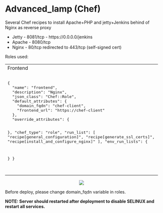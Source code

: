 <h1>Advanced_lamp (Chef)</h1>
<p>Several Chef recipes to install Apache+PHP and jetty+Jenkins behind of Nginx as reverse proxy</p>

<ul>
<li>Jetty - 8081/tcp - https://0.0.0.0/jenkins</li>
<li>Apache - 8080/tcp</li>
<li>Nginx - 80/tcp redirected to 443/tcp (self-signed cert)</li>
</ul>

<p>Roles used:</p>
<table><tr><td>Frontend<td>Backend<td>Jenkins</td></tr>
<tr><td>
<pre>
{
  "name": "frontend",
  "description": "Nginx",
  "json_class": "Chef::Role",
  "default_attributes": {
    "domain_fqdn": "chef-client",
    "frontend_url": "https://chef-client"
  },
  "override_attributes": {

  },
  "chef_type": "role",
  "run_list": [
    "recipe[general_configuration]",
    "recipe[generate_ssl_certs]",
    "recipe[install_and_configure_nginx]"
  ],
  "env_run_lists": {

  }
}
</pre>
<td>
<pre>
{
  "name": "backend",
  "description": "Apache",
  "json_class": "Chef::Role",
  "default_attributes": {
    "domain_fqdn": "chef-client",
    "backend_port": 8080,
    "jenkins_port": 8081
  },
  "override_attributes": {

  },
  "chef_type": "role",
  "run_list": [
    "recipe[general_configuration]",
    "recipe[install_and_configure_httpd]"
  ],
  "env_run_lists": {

  }
}
</pre>
<td>
<pre>
{
  "name": "jenkins",
  "description": "Jenkins + Jetty",
  "json_class": "Chef::Role",
  "default_attributes": {
    "jetty_url": "http://download.eclipse.org/jetty/stable-9/dist/jetty-distribution-9.3.8.v20160314.tar.gz",
    "jetty_original_dir": "/tmp/jetty-distribution-9.3.8.v20160314",
    "jetty_port": 8081
  },
  "override_attributes": {

  },
  "chef_type": "role",
  "run_list": [
    "recipe[general_configuration]",
    "recipe[install_jenkins_and_jetty]"
  ],
  "env_run_lists": {

  }
}

</pre>
</td></tr>
</table>
<center><img src="http://screenshots.client-demo-site.net/scn-20160429-181731-o7fwp.png"></center>

<p>Before deploy, please change domain_fqdn variable in roles.</p>
<p><b>NOTE: Server should restarted after deployment to disable SELINUX and restart all services.</b></p>
